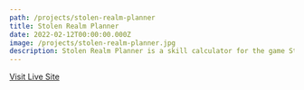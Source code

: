 ```yaml
---
path: /projects/stolen-realm-planner
title: Stolen Realm Planner
date: 2022-02-12T00:00:00.000Z
image: /projects/stolen-realm-planner.jpg
description: Stolen Realm Planner is a skill calculator for the game Stolen Realm.
---
```


[Visit Live Site](https://ianlamb.github.io/stolen-realm-planner)
